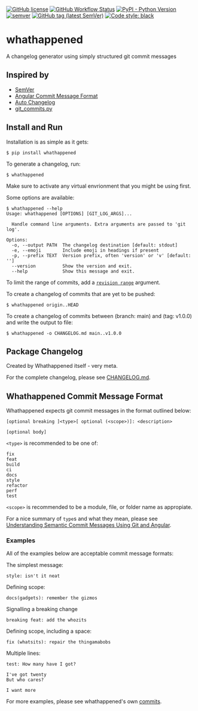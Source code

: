 [![GitHub license](https://img.shields.io/github/license/Rollcloud/whathappened)](https://github.com/Rollcloud/whathappened/blob/main/LICENSE)
[![GitHub Workflow Status](https://img.shields.io/github/workflow/status/Rollcloud/whathappened/test-build?logo=github)](https://github.com/Rollcloud/whathappened/actions?query=workflow%3Atest-build)
[![PyPI - Python Version](https://img.shields.io/pypi/pyversions/whathappened?logo=pypi)](https://pypi.org/project/whathappened/)
[![semver](https://img.shields.io/badge/semver-2.0.0-blue)](https://semver.org/)
[![GitHub tag (latest SemVer)](https://img.shields.io/github/v/tag/rollcloud/whathappened?sort=semver)](https://github.com/Rollcloud/whathappened/releases)
[![Code style: black](https://img.shields.io/badge/code%20style-black-000000.svg)](https://github.com/psf/black)

# whathappened
A changelog generator using simply structured git commit messages

## Inspired by

* [SemVer](https://semver.org/)
* [Angular Commit Message Format](https://github.com/angular/angular/blob/master/CONTRIBUTING.md#commit)
* [Auto Changelog](https://github.com/Michael-F-Bryan/auto-changelog)
* [git_commits.py](https://gist.github.com/simonw/091b765a071d1558464371042db3b959#file-get_commits-py)

## Install and Run

Installation is as simple as it gets:

    $ pip install whathappened

To generate a changelog, run:

    $ whathappened

Make sure to activate any virtual envrionment that you might be using first.

Some options are available:

    $ whathappened --help
    Usage: whathappened [OPTIONS] [GIT_LOG_ARGS]...

      Handle command line arguments. Extra arguments are passed to 'git log'.

    Options:
      -o, --output PATH  The changelog destination [default: stdout]
      -e, --emoji        Include emoji in headings if present
      -p, --prefix TEXT  Version prefix, often 'version' or 'v' [default: '']
      --version          Show the version and exit.
      --help             Show this message and exit.

To limit the range of commits, add a [`revision range`](https://git-scm.com/docs/git-log#Documentation/git-log.txt-ltrevisionrangegt) argument.

To create a changelog of commits that are yet to be pushed:

    $ whathappened origin..HEAD

To create a changelog of commits between (branch: main) and (tag: v1.0.0) and write the output to file:

    $ whathappened -o CHANGELOG.md main..v1.0.0

## Package Changelog

Created by Whathappened itself - very meta.

For the complete changelog, please see [CHANGELOG.md](CHANGELOG.md).

## Whathappened Commit Message Format

Whathappened expects git commit messages in the format outlined below:

    [optional breaking ]<type>[ optional (<scope>)]: <description>

    [optional body]

`<type>` is recommended to be one of:

    fix
    feat
    build
    ci
    docs
    style
    refactor
    perf
    test

`<scope>` is recommended to be a module, file, or folder name as appropiate.

For a nice summary of `type`s and what they mean, please see [Understanding Semantic Commit Messages Using Git and Angular](https://nitayneeman.com/posts/understanding-semantic-commit-messages-using-git-and-angular/).

### Examples

All of the examples below are acceptable commit message formats:

The simplest message:

    style: isn't it neat

Defining scope:

    docs(gadgets): remember the gizmos

Signalling a breaking change

    breaking feat: add the whozits

Defining scope, including a space:

    fix (whatsits): repair the thingamabobs

Multiple lines:

    test: How many have I got?

    I've got twenty
    But who cares?

    I want more

For more examples, please see whathappened's own [commits](https://github.com/Rollcloud/whathappened/commits/).
